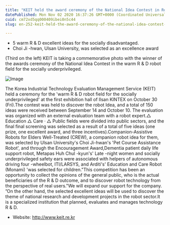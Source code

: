 ```yaml
---
title: "KEIT held the award ceremony of the National Idea Contest in Robot"
datePublished: Mon Nov 02 2020 16:37:26 GMT+0000 (Coordinated Universal Time)
cuid: cm72xd5qq000409ibei0n5c44
slug: en-252-keit-held-the-award-ceremony-of-the-national-idea-contest-in-robot

---
```



- 5 warm R & D excellent ideas for the socially disadvantaged.
- Choi Ji -hwan, Ulsan University, was selected as an excellence award

(Third on the left) KEIT is taking a commemorative photo with the winner of the awards ceremony of the National Idea Contest in the warm R & D robot field for the socially underprivileged.

![Image](https://cdn.hashnode.com/res/hashnode/image/upload/v1739426057717/0bf3a49d-a978-4b80-9be9-8e706ca315a6.jpeg)

The Korea Industrial Technology Evaluation Management Service (KEIT) held a ceremony for the 'warm R & D robot field for the socially underprivileged' at the first exhibition hall of Ilsan KINTEX on October 30 (Fri).The contest was held to discover the robot Idea, and a total of 150 ideas were received between September 14 and October 10. The evaluation was organized with an external evaluation team with a robot expert.△ Education △ Care · △ Public fields were divided into public sectors, and the final final screening was selected as a result of a total of five ideas (one prize, one excellent award, and three incentives).Companion-Assistive Robots for Elders Well-Treated (CREW), a companion robot idea for them, was selected by Ulsan University's Choi Ji-hwan's 'Pet Course Assistance Robot', and through the Encouragement Award,Dementia patient daily life support robot, Metapas Huh Chul -kyun's' Late -night women and socially underprivileged safety ears were associated with helpers of autonomous driving four -wheelbot, ITI/LARSYS, and Arditi's' Education and Care Robot (Monami) 'was selected for children."This competition has been an opportunity to collect the opinions of the general public, who is the actual beneficiaries of the R & D outcome, and to discover robot technology from the perspective of real users."We will expand our support for the company. ”On the other hand, the selected excellent ideas will be used to discover the theme of national research and development projects in the robot sector.It is a specialized institution that planned, evaluates and manages technology R & D.

- Website: http://www.keit.re.kr
